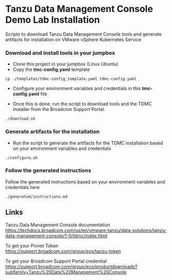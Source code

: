 Tanzu Data Management Console Demo Lab Installation
=================

Scripts to download Tanzu Data Management Console tools and generate artifacts for installation on VMware vSphere Kubernetes Service

### Download and install tools in your jumpbox ###

- Clone this project in your jumpbox (Linux Ubuntu)
- Copy the **tmc-config.yaml** template
```
cp ./templates/tdmc-config_template.yaml tdmc-config.yaml
```
- Configure your environment variables and credentials in this **tmc-config.yaml** file

- Once this is done, run the script to download tools and the TDMC Installer from the Broadcom Support Portal.

```
./download.sh
```

### Generate artifacts for the installation ###

- Run the script to generate the artifacts for the TDMC installation based on your environment variables and credentials

```
./configure.sh
```

### Follow the generated instructions ###

Follow the generated instructions based on your environment variables and credentials here
```
./generated/instructions.md
```

Links
-------

Tanzu Data Management Console documentation\
https://techdocs.broadcom.com/us/en/vmware-tanzu/data-solutions/tanzu-data-management-console/1-0/tdmc/index.html

To get your Pivnet Token\
https://support.broadcom.com/group/ecx/tanzu-token

To get your Broadcom Support Portal credential\
https://support.broadcom.com/group/ecx/productdownloads?subfamily=Tanzu%20Data%20Management%20Console


